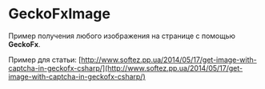 GeckoFxImage
============
Пример получения любого изображения на странице с помощью **GeckoFx**.

Пример для статьи: [http://www.softez.pp.ua/2014/05/17/get-image-with-captcha-in-geckofx-csharp/](http://www.softez.pp.ua/2014/05/17/get-image-with-captcha-in-geckofx-csharp/)
